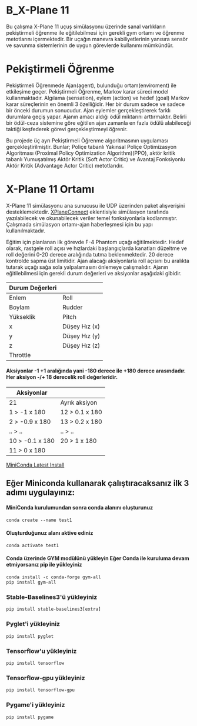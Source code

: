 # B_X-Plane 11
Bu çalışma X-Plane 11 uçuş simülasyonu üzerinde sanal varlıkların pekiştirmeli öğrenme ile eğitilebilmesi için
gerekli gym ortamı ve öğrenme metotlarını içermektedir. Bir uçağın manevra kabiliyetlerinin yanısıra 
sensör ve savunma sistemlerinin de uygun görevlerde kullanımı mümkündür.

# Pekiştirmeli Öğrenme
Pekiştirmeli Öğrenmede Ajan(agent), bulunduğu
ortam(enviroment) ile etkileşime geçer. Pekiştirmeli Öğrenme, Markov karar süreci model kullanmaktadır. 
Algılama (sensation), eylem (action) ve hedef (goal) Markov karar süreçlerinin en önemli 3 özelliğidir.
Her bir durum sadece ve sadece bir önceki durumun sonucudur. Ajan eylemler gerçekleştirerek farklı
durumlara geçiş yapar. Ajanın amacı aldığı ödül miktarını arttırmaktır. Belirli bir ödül-ceza sistemine
göre eğitilen ajan zamanla en fazla ödülü alabileceği taktiği keşfederek görevi gerçekleştirmeyi öğrenir.


Bu projede üç ayrı Pekiştirmeli Öğrenme algoritmasının uygulaması gerçekleştirilmiştir.
Bunlar; Poliçe tabanlı Yakınsal Poliçe Optimizasyon Algoritması (Proximal Policy Optimization
Algorithm)(PPO), aktör kritik tabanlı Yumuşatılmış Aktör Kritik (Soft Actor Critic) ve Avantaj Fonksiyonlu Aktör Kritik 
(Advantage Actor Critic) metotlarıdır.

# X-Plane 11 Ortamı
X-Plane 11 simülasyonu ana sunucusu ile UDP üzerinden paket alışverişini desteklemektedir. 
[XPlaneConnect](https://github.com/adderbyte/GYM_XPLANE_ML/tree/master/gym_xplane_final_version)
eklentisiyle simülasyon tarafında yazılabilecek ve okunabilecek veriler temel fonksiyonlarla 
kodlanmıştır.  Çalışmada simülasyon ortamı-ajan haberleşmesi için bu yapı kullanılmaktadır. 

Eğitim için planlanan ilk görevde F-4 Phantom uçağı eğitilmektedir. Hedef olarak, rastgele roll açısı ve
hızlardaki başlangıçlarda kanatları düzeltme ve roll değerini 0-20 derece aralığında tutma beklenmektedir.
20 derece kontrolde sapma üst limitidir. Ajan alacağı aksiyonlarla roll açısını bu aralıkta tutarak uçağı
sağa sola yalpalamasını önlemeye çalışmalıdır. Ajanın eğitilebilmesi için gerekli durum değerleri ve aksiyonlar
aşağıdaki gibidir.

| Durum Değerleri |  |
|-----------------|-----------------|
| Enlem           | Roll            |
| Boylam          | Rudder          |
| Yükseklik       | Pitch           |
| x               | Düşey Hız (x)   |
| y               | Düşey Hız (y)   |
| z               | Düşey Hız (z)   |
| Throttle        |                 |

#### Aksiyonlar -1 +1 aralığında yani -180 derece ile +180 derece arasındadır. Her aksiyon -/+ 18 derecelik roll değerleridir. 

| Aksiyonlar      |                |
|-----------------|----------------|
| 21              | Ayrık aksiyon  |
| 1 > -1 x 180    | 12 > 0.1 x 180 |
| 2 > -0.9 x 180  | 13 > 0.2 x 180 |
| .. > ..         | .. > ..        |
| 10 > -0.1 x 180 | 20 > 1 x 180   |
| 11 > 0 x 180    |                |

[MiniConda Latest Install](https://docs.conda.io/en/latest/miniconda.html)

## Eğer Miniconda kullanarak çalıştıracaksanız ilk 3 adımı uygulayınız: 

#### MiniConda kurulumundan sonra conda alanını oluşturunuz
```
conda create --name test1 
```

#### Oluşturduğunuz alanı aktive ediniz 
```
conda activate test1
```

#### Conda üzerinde GYM modülünü yükleyin Eğer Conda ile kuruluma devam etmiyorsanız pip ile yükleyiniz 
```
conda install -c conda-forge gym-all
pip install gym-all
```


### Stable-Baselines3'ü yükleyiniz 
```
pip install stable-baselines3[extra] 
```

### Pyglet'i yükleyiniz 
```
pip install pyglet 
```

### Tensorflow'u yükleyiniz 
```
pip install tensorflow
```

### Tensorflow-gpu yükleyiniz
```
pip install tensorflow-gpu
```

### Pygame'i yükleyiniz
```
pip install pygame 
``` 
